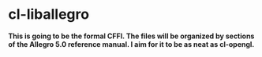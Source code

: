 cl-liballegro
==========
**This is going to be the formal CFFI. 
The files will be organized by sections of the Allegro 5.0 reference manual. 
I aim for it to be as neat as cl-opengl.**
